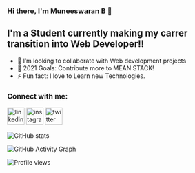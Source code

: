 ### Hi there, I'm Muneeswaran B 👋

## I'm a Student currently making my carrer transition into Web Developer!!

- 👯 I’m looking to collaborate with Web development projects
- 🥅 2021 Goals: Contribute more to MEAN STACK!
- ⚡ Fun fact: I love to Learn new Technologies.

### Connect with me:
  
[<img src='https://cdn.jsdelivr.net/npm/simple-icons@3.0.1/icons/linkedin.svg' alt='linkedin' height='40'>](https://www.linkedin.com/in/muneeswaran-b-844b931b7)   [<img src='https://cdn.jsdelivr.net/npm/simple-icons@3.0.1/icons/instagram.svg' alt='instagram' height='40'>](https://www.instagram.com/munees_001)    [<img src='https://cdn.jsdelivr.net/npm/simple-icons@3.0.1/icons/twitter.svg' alt='twitter' height='40'>](https://twitter.com/Munees_001)   


![GitHub stats](https://github-readme-stats.vercel.app/api?username=munees638&show_icons=true)  

![GitHub Activity Graph](https://activity-graph.herokuapp.com/graph?username=munees638)  

![Profile views](https://gpvc.arturio.dev/638)
